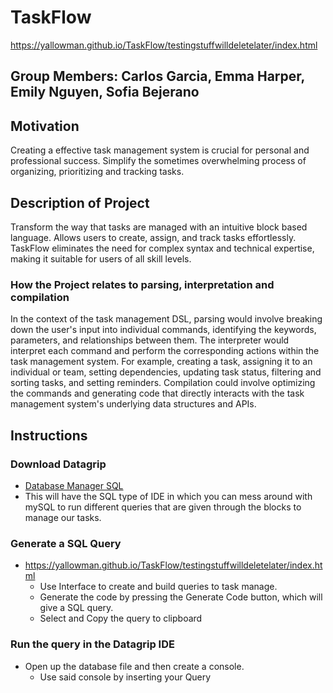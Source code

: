 # TaskFlow
https://yallowman.github.io/TaskFlow/testingstuffwilldeletelater/index.html
## Group Members: Carlos Garcia, Emma Harper, Emily Nguyen, Sofia Bejerano

## Motivation
Creating a effective task management system is crucial for personal and professional success. Simplify the sometimes overwhelming process of organizing, prioritizing and tracking tasks.

## Description of Project
Transform the way that tasks are managed with an intuitive block based language. Allows users to create, assign, and track tasks effortlessly. TaskFlow eliminates the need for complex syntax and technical expertise, making it suitable for users of all skill levels.

### How the Project relates to parsing, interpretation and compilation
In the context of the task management DSL, parsing would involve breaking down the user's input into individual commands, identifying the keywords, parameters, and relationships between them. The interpreter would interpret each command and perform the corresponding actions within the task management system. For example, creating a task, assigning it to an individual or team, setting dependencies, updating task status, filtering and sorting tasks, and setting reminders. Compilation could involve optimizing the commands and generating code that directly interacts with the task management system's underlying data structures and APIs.

## Instructions
### Download Datagrip
- [Database Manager SQL](https://www.jetbrains.com/datagrip/)
- This will have the SQL type of IDE in which you can mess around with mySQL to run different queries that are given through the blocks to manage our tasks.

### Generate a SQL Query 
- https://yallowman.github.io/TaskFlow/testingstuffwilldeletelater/index.html
  - Use Interface to create and build queries to task manage.
  - Generate the code by pressing the Generate Code button, which will give a SQL query.
  - Select and Copy the query to clipboard

### Run the query in the Datagrip IDE
- Open up the database file and then create a console.
  - Use said console by inserting your Query

